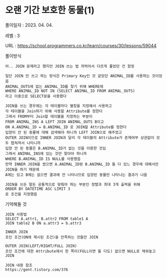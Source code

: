 # 오랜 기간 보호한 동물(1)
풀이일자 : 2023. 04. 04.  
    
레벨 : 3    

URL : https://school.programmers.co.kr/learn/courses/30/lessons/59044
    
풀이방식    

    어.. JOIN 문제라고 했지만 JOIN 쓰는 법 까먹어서 다르게 풀었던 건 함정

    일단 JOIN 안 쓰고 하는 방식은 Primary Key인 것 같았던 ANIMAL_ID를 사용하는 것이었음
    ANIMAL_OUTS에 없는 ANIMAL_ID를 찾기 위해 WHERE에
    WHERE ANIMAL_ID NOT IN (SELECT ANIMAL_ID FROM ANIMAL_OUTS)
    라고 이중으로 SELECT문을 사용했다
    
    JOIN을 쓰는 경우에는 각 테이블마다 별칭을 지정해서 사용하고
    각 테이블을 Join하기 위해 사용할 Attribute를 정한다
    그래서 FROM부터 Join할 테이블을 지정하는 부분이
    FROM ANIMAL_INS A LEFT JOIN ANIMAL_OUTS B이고
    ON A.ANIMAL_ID = B.ANIMAL_ID 로 JOIN할 Attribute를 정한다
    입양이 안 된 동물에 대해 검색해야 하니까 LEFT JOIN으로 해주었고
    OUTER JOIN이므로 INNER JOIN과 달리 각 테이블의 Attribute가 존재여부 상관없이 모두 합쳐져서 나타니까
    입양 안 된 동물은 B.ANIMAL_ID가 없는 것을 이용한 것임
    그래서 ANIMAL_INS에 있는 것만 찾아야 하니까
    WHERE B.ANIMAL_ID IS NULL를 사용했음
    만약 INNER JOIN을 썼으면 A.ANIMAL_ID랑 B.ANIMAL_ID 둘 다 있느 경우에 대해서만 JOIN을 하기 때문에
    A에는 있고 B에는 없으면 결과에 안 나타나므로 입양된 동물만 나타나는 결과가 나옴

    JOIN을 쓰든 말든 공통적으로 맞춰야 하는 부분인 정렬과 최대 3개 출력을 위해
    ORDER BY DATETIME ASC LIMIT 3
    로 조건을 지정했음

기억해둘 것  
    
    JOIN 사용법
    SELECT A.attr1, B.attr2 FROM table1 A
    JOIN table2 B ON a.attr3 = b.attr3

    INNER JOIN
    조인 조건(ON에 제시된 조건)을 만족하는 것들만 JOIN

    OUTER JOIN(LEFT/RIGHT/FULL JOIN)
    조인 조건에 대한 Attribute에서 한 쪽이(FULL이면 둘 다도) 없으면 NULL로 채워놓고 JOIN

    JOIN 내용 참조
    https://gent.tistory.com/376